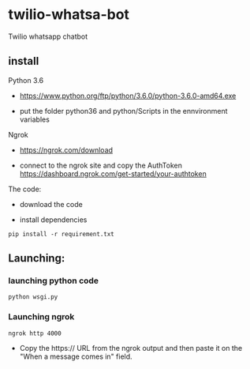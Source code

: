 # twilio-whatsa-bot
Twilio whatsapp chatbot

## install

Python 3.6

* https://www.python.org/ftp/python/3.6.0/python-3.6.0-amd64.exe

* put the folder python36 and python/Scripts in the ennvironment variables


Ngrok

* https://ngrok.com/download

* connect to the ngrok site and copy the AuthToken https://dashboard.ngrok.com/get-started/your-authtoken


The code:

* download the code

* install dependencies

```
pip install -r requirement.txt
```

## Launching: 


### launching python code

```
python wsgi.py
```

### Launching ngrok

```
ngrok http 4000
```

*  Copy the https:// URL from the ngrok output and then paste it on the "When a message comes in" field.
